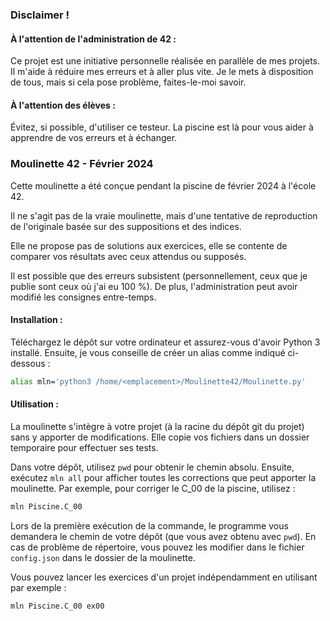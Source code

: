 ### Disclaimer !

#### À l'attention de l'administration de 42 :

Ce projet est une initiative personnelle réalisée en parallèle de mes projets. Il m'aide à réduire mes erreurs et à aller plus vite. Je le mets à disposition de tous, mais si cela pose problème, faites-le-moi savoir.

#### À l'attention des élèves :

Évitez, si possible, d'utiliser ce testeur. La piscine est là pour vous aider à apprendre de vos erreurs et à échanger.


### Moulinette 42 - Février 2024

Cette moulinette a été conçue pendant la piscine de février 2024 à l'école 42.

Il ne s'agit pas de la vraie moulinette, mais d'une tentative de reproduction de l'originale basée sur des suppositions et des indices.

Elle ne propose pas de solutions aux exercices, elle se contente de comparer vos résultats avec ceux attendus ou supposés.

Il est possible que des erreurs subsistent (personnellement, ceux que je publie sont ceux où j'ai eu 100 %). De plus, l'administration peut avoir modifié les consignes entre-temps.

#### Installation :

Téléchargez le dépôt sur votre ordinateur et assurez-vous d'avoir Python 3 installé.
Ensuite, je vous conseille de créer un alias comme indiqué ci-dessous :

```bash
alias mln='python3 /home/<emplacement>/Moulinette42/Moulinette.py'
```

#### Utilisation :

La moulinette s'intègre à votre projet (à la racine du dépôt git du projet) sans y apporter de modifications.
Elle copie vos fichiers dans un dossier temporaire pour effectuer ses tests.

Dans votre dépôt, utilisez `pwd` pour obtenir le chemin absolu. Ensuite, exécutez `mln all` pour afficher toutes les corrections que peut apporter la moulinette.
Par exemple, pour corriger le C_00 de la piscine, utilisez :

```bash
mln Piscine.C_00
```

Lors de la première exécution de la commande, le programme vous demandera le chemin de votre dépôt (que vous avez obtenu avec `pwd`).
En cas de problème de répertoire, vous pouvez les modifier dans le fichier `config.json` dans le dossier de la moulinette.

Vous pouvez lancer les exercices d'un projet indépendamment en utilisant par exemple :

```bash
mln Piscine.C_00 ex00
```
